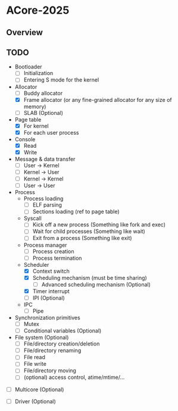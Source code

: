 ACore-2025
===

## Overview

## TODO

- Bootloader
  - [ ] Initialization
  - [ ] Entering S mode for the kernel
- Allocator
  - [ ] Buddy allocator
  - [x] Frame allocator (or any fine-grained allocator for any size of memory)
  - [ ] SLAB (Optional)
- Page table
  - [x] For kernel
  - [x] For each user process
- Console
  - [x] Read
  - [x] Write
- Message & data transfer
  - [ ] User -> Kernel
  - [ ] Kernel -> User
  - [ ] Kernel -> Kernel
  - [ ] User -> User
- Process
  - Process loading
    - [ ] ELF parsing
    - [ ] Sections loading (ref to page table)
  - Syscall
    - [ ] Kick off a new process (Something like fork and exec)
    - [ ] Wait for child processes (Something like wait)
    - [ ] Exit from a process (Something like exit)
  - Process manager
    - [ ] Process creation
    - [ ] Process termination
  - Scheduler
    - [x] Context switch
    - [x] Scheduling mechanism (must be time sharing)
      - [ ] Advanced scheduling mechanism (Optional)
    - [x] Timer interrupt
    - [ ] IPI (Optional)
  - IPC
    - [ ] Pipe
- Synchronization primitives
  - [ ] Mutex
  - [ ] Conditional variables (Optional)
- File system (Optional)
  - [ ] File/directory creation/deletion
  - [ ] File/directory renaming
  - [ ] File read
  - [ ] File write
  - [ ] File/directory moving
  - [ ] (optional) access control, atime/mtime/…
- [ ] Multicore (Optional)
- [ ] Driver (Optional)

